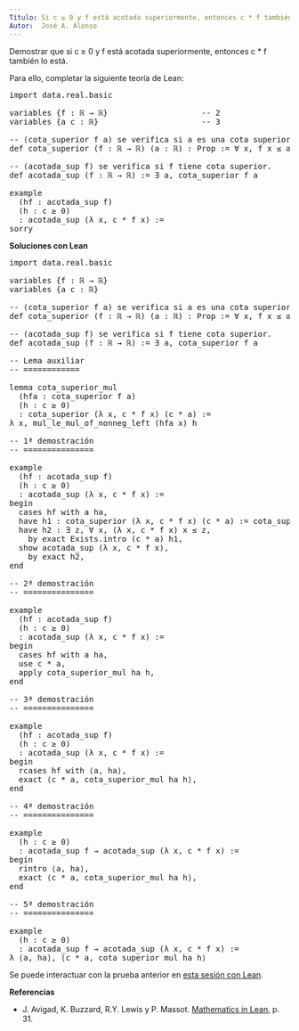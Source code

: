 ```yaml
---
Título: Si c ≥ 0 y f está acotada superiormente, entonces c * f también lo está.
Autor:  José A. Alonso
---
```


Demostrar que si c ≥ 0 y f está acotada superiormente, entonces c * f también lo está.

Para ello, completar la siguiente teoría de Lean:

<pre lang="lean">
import data.real.basic

variables {f : ℝ → ℝ}                    -- 2
variables {a c : ℝ}                      -- 3

-- (cota_superior f a) se verifica si a es una cota superior de f.
def cota_superior (f : ℝ → ℝ) (a : ℝ) : Prop := ∀ x, f x ≤ a

-- (acotada_sup f) se verifica si f tiene cota superior.
def acotada_sup (f : ℝ → ℝ) := ∃ a, cota_superior f a

example
  (hf : acotada_sup f)
  (h : c ≥ 0)
  : acotada_sup (λ x, c * f x) :=
sorry
</pre>
<!--more-->

<b>Soluciones con Lean</b>

<pre lang="lean">
import data.real.basic

variables {f : ℝ → ℝ}
variables {a c : ℝ}

-- (cota_superior f a) se verifica si a es una cota superior de f.
def cota_superior (f : ℝ → ℝ) (a : ℝ) : Prop := ∀ x, f x ≤ a

-- (acotada_sup f) se verifica si f tiene cota superior.
def acotada_sup (f : ℝ → ℝ) := ∃ a, cota_superior f a

-- Lema auxiliar
-- ============

lemma cota_superior_mul
  (hfa : cota_superior f a)
  (h : c ≥ 0)
  : cota_superior (λ x, c * f x) (c * a) :=
λ x, mul_le_mul_of_nonneg_left (hfa x) h

-- 1ª demostración
-- ===============

example
  (hf : acotada_sup f)
  (h : c ≥ 0)
  : acotada_sup (λ x, c * f x) :=
begin
  cases hf with a ha,
  have h1 : cota_superior (λ x, c * f x) (c * a) := cota_superior_mul ha h,
  have h2 : ∃ z, ∀ x, (λ x, c * f x) x ≤ z,
    by exact Exists.intro (c * a) h1,
  show acotada_sup (λ x, c * f x),
    by exact h2,
end

-- 2ª demostración
-- ===============

example
  (hf : acotada_sup f)
  (h : c ≥ 0)
  : acotada_sup (λ x, c * f x) :=
begin
  cases hf with a ha,
  use c * a,
  apply cota_superior_mul ha h,
end

-- 3ª demostración
-- ===============

example
  (hf : acotada_sup f)
  (h : c ≥ 0)
  : acotada_sup (λ x, c * f x) :=
begin
  rcases hf with ⟨a, ha⟩,
  exact ⟨c * a, cota_superior_mul ha h⟩,
end

-- 4ª demostración
-- ===============

example
  (h : c ≥ 0)
  : acotada_sup f → acotada_sup (λ x, c * f x) :=
begin
  rintro ⟨a, ha⟩,
  exact ⟨c * a, cota_superior_mul ha h⟩,
end

-- 5ª demostración
-- ===============

example
  (h : c ≥ 0)
  : acotada_sup f → acotada_sup (λ x, c * f x) :=
λ ⟨a, ha⟩, ⟨c * a, cota_superior_mul ha h⟩
</pre>

Se puede interactuar con la prueba anterior en <a href="https://leanprover-community.github.io/lean-web-editor/#url=https://raw.githubusercontent.com/jaalonso/Calculemus/main/src/Producto_por_funcion_acotada_superiormente.lean" rel="noopener noreferrer" target="_blank">esta sesión con Lean</a>.

<b>Referencias</b>

+ J. Avigad, K. Buzzard, R.Y. Lewis y P. Massot. [Mathematics in Lean](https://bit.ly/3U4UjBk), p. 31.
